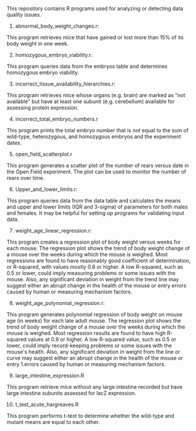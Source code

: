 This repository contains R programs used for analyzing or detecting data quality issues.

1.	abnormal_body_weight_changes.r:

This program retrieves mice that have gained or lost more than 15% of its body weight in one week.

2.	homozygous_embryo_viability.r:

This program queries data from the embryos table and determines homozygous embryo viability.

3.	incorrect_tissue_availability_hierarchies.r:

This program retrieves mice whose organs (e.g. brain) are marked as "not available" but have at least one subunit (e.g. cerebellum) available for assessing protein expression.

4.	incorrect_total_embryo_numbers.r

This program prints the total embryo number that is not equal to the sum of wild-type, heterozygous, and homozygous embryos and the experiment dates.

5.	open_field_scatterplot.r	

This program generates a scatter plot of the number of rears versus date in the Open Field experiment. The plot can be used to monitor the number of rears over time.

6.	Upper_and_lower_limits.r:

This program queries data from the data table and calculates the means and upper and lower limits (IQR and 3-sigma) of parameters for both males and females. It may be helpful for setting up programs for validating input data.

7.	weight_age_linear_regression.r:

This program creates a regression plot of body weight versus weeks for each mouse. The regression plot shows the trend of body weight change of a mouse over the weeks during which the mouse is weighed. Most regressions are found to have reasonably good coefficient of determination, or R-squared, with values mostly 0.8 or higher. A low R-squared, such as 0.5 or lower, could imply measuring problems or some issues with the mouse. Also, any significant deviation in weight from the trend line may suggest either an abrupt change in the health of the mouse or entry errors caused by human or measuring mechanism factors.

8.	weight_age_polynomial_regression.r:

This program generates polynomial regression of body weight on mouse age (in weeks) for each late adult mouse. The regression plot shows the trend of body weight change of a mouse over the weeks during which the mouse is weighed. Most regression results are found to have high R-squared values at 0.9 or higher. A low R-squared value, such as 0.5 or lower, could imply record-keeping problems or some issues with the mouse's health. Also, any significant deviation in weight from the line or curve may suggest either an abrupt change in the health of the mouse or entry 1.errors caused by human or measuring mechanism factors.

9. large_intestine_expression.R

This program retrieve mice without any large intestine recorded but have large intestine subunits assessed for lacZ expression.

10. t_test_acute_hargreaves.R

This program performs t-test to determine whether the wild-type and mutant means are equal to each other.
